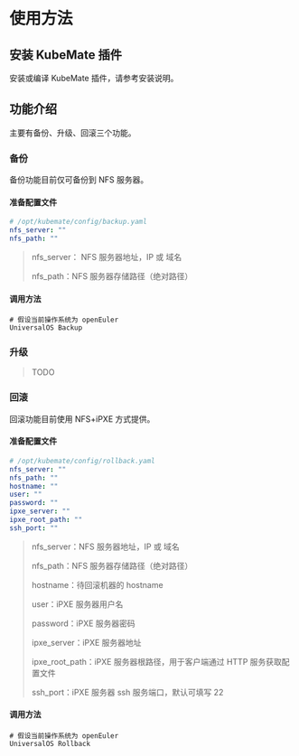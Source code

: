 # 使用方法

## 安装 KubeMate 插件

安装或编译 KubeMate 插件，请参考安装说明。

## 功能介绍

主要有备份、升级、回滚三个功能。

### 备份

备份功能目前仅可备份到 NFS 服务器。

#### 准备配置文件

```yaml
# /opt/kubemate/config/backup.yaml
nfs_server: ""
nfs_path: ""
```

> nfs_server： NFS 服务器地址，IP 或 域名
>
> nfs_path：NFS 服务器存储路径（绝对路径）

#### 调用方法

```shell
# 假设当前操作系统为 openEuler
UniversalOS Backup
```

### 升级

> TODO

### 回滚

回滚功能目前使用 NFS+iPXE 方式提供。

#### 准备配置文件

```yaml
# /opt/kubemate/config/rollback.yaml
nfs_server: ""
nfs_path: ""
hostname: ""
user: ""
password: ""
ipxe_server: ""
ipxe_root_path: ""
ssh_port: ""
```

> nfs_server：NFS 服务器地址，IP 或 域名
>
> nfs_path：NFS 服务器存储路径（绝对路径）
>
> hostname：待回滚机器的 hostname
>
> user：iPXE 服务器用户名
>
> password：iPXE 服务器密码
>
> ipxe_server：iPXE 服务器地址
>
> ipxe_root_path：iPXE 服务器根路径，用于客户端通过 HTTP 服务获取配置文件
>
> ssh_port：iPXE 服务器 ssh 服务端口，默认可填写 22

#### 调用方法

```shell
# 假设当前操作系统为 openEuler
UniversalOS Rollback
```
